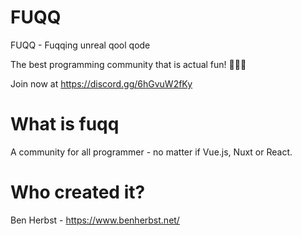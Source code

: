 # FUQQ
FUQQ - Fuqqing unreal qool qode

The best programming community that is actual fun! 🛫🛫🛫

Join now at https://discord.gg/6hGvuW2fKy

# What is fuqq
A community for all programmer - no matter if Vue.js, Nuxt or React.

# Who created it?
Ben Herbst - https://www.benherbst.net/
